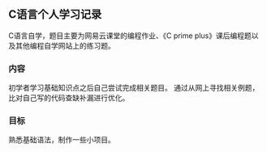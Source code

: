## C语言个人学习记录
C语言自学，题目主要为网易云课堂的编程作业、《C prime plus》课后编程题以及其他编程自学网站上的练习题。
### 内容
初学者学习基础知识点之后自己尝试完成相关题目。
通过从网上寻找相关例题，比对自己写的代码查缺补漏进行优化。
### 目标
熟悉基础语法，制作一些小项目。

